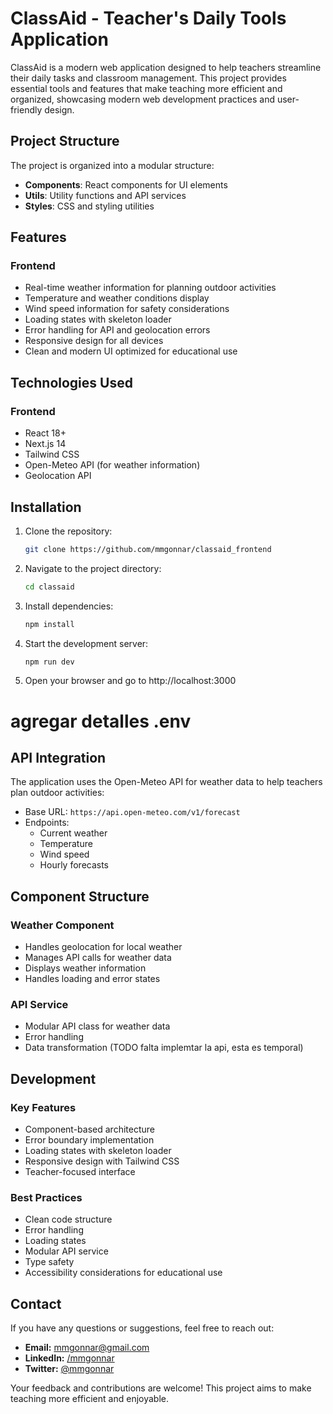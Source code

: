 # ClassAid - Teacher's Daily Tools Application

ClassAid is a modern web application designed to help teachers streamline their daily tasks and classroom management. This project provides essential tools and features that make teaching more efficient and organized, showcasing modern web development practices and user-friendly design.

## Project Structure

The project is organized into a modular structure:

- **Components**: React components for UI elements
- **Utils**: Utility functions and API services
- **Styles**: CSS and styling utilities

## Features

### Frontend

- Real-time weather information for planning outdoor activities
- Temperature and weather conditions display
- Wind speed information for safety considerations
- Loading states with skeleton loader
- Error handling for API and geolocation errors
- Responsive design for all devices
- Clean and modern UI optimized for educational use

## Technologies Used

### Frontend

- React 18+
- Next.js 14
- Tailwind CSS
- Open-Meteo API (for weather information)
- Geolocation API

## Installation

1. Clone the repository:

   ```bash
   git clone https://github.com/mmgonnar/classaid_frontend
   ```

2. Navigate to the project directory:

   ```bash
   cd classaid
   ```

3. Install dependencies:

   ```bash
   npm install
   ```

4. Start the development server:

   ```bash
   npm run dev
   ```

5. Open your browser and go to http://localhost:3000

# agregar detalles .env

## API Integration

The application uses the Open-Meteo API for weather data to help teachers plan outdoor activities:

- Base URL: `https://api.open-meteo.com/v1/forecast`
- Endpoints:
  - Current weather
  - Temperature
  - Wind speed
  - Hourly forecasts

## Component Structure

### Weather Component

- Handles geolocation for local weather
- Manages API calls for weather data
- Displays weather information
- Handles loading and error states

### API Service

- Modular API class for weather data
- Error handling
- Data transformation
  (TODO falta implemtar la api, esta es temporal)

## Development

### Key Features

- Component-based architecture
- Error boundary implementation
- Loading states with skeleton loader
- Responsive design with Tailwind CSS
- Teacher-focused interface

### Best Practices

- Clean code structure
- Error handling
- Loading states
- Modular API service
- Type safety
- Accessibility considerations for educational use

## Contact

If you have any questions or suggestions, feel free to reach out:

- **Email:** [mmgonnar@gmail.com](mailto:mmgonnar@gmail.com)
- **LinkedIn:** [/mmgonnar](https://www.linkedin.com/in/mmgonnar/)
- **Twitter:** [@mmgonnar](https://x.com/mmgonnar)

Your feedback and contributions are welcome! This project aims to make teaching more efficient and enjoyable.
